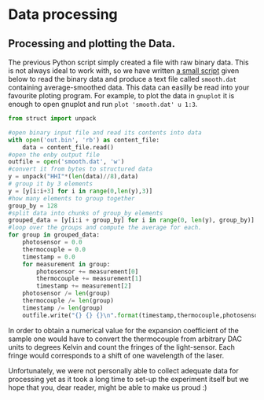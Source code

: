 # Data processing

## Processing and plotting the Data.
The previous Python script simply created a file with raw binary data. This is not always ideal to work with, so we have written [a small script](https://github.com/HayleyDeckers/Experiment-Design-2019-uu/blob/master/src/smooth.py) given below to read the binary data and produce a text file called `smooth.dat` containing average-smoothed data. This data can easilly be read into your favourite ploting program. For example, to plot the data in `gnuplot` it is enough to open gnuplot and run `plot 'smooth.dat' u 1:3`.

```python
from struct import unpack

#open binary input file and read its contents into data
with open('out.bin', 'rb') as content_file:
    data = content_file.read()
#open the enby output file
outfile = open('smooth.dat', 'w')
#convert it from bytes to structured data
y = unpack("HHI"*(len(data)//8),data)
# group it by 3 elements
y = [y[i:i+3] for i in range(0,len(y),3)]
#how many elements to group together
group_by = 128
#split data into chunks of group_by elements
grouped_data = [y[i:i + group_by] for i in range(0, len(y), group_by)]
#loop over the groups and compute the average for each.
for group in grouped_data:
    photosensor = 0.0
    thermocouple = 0.0
    timestamp = 0.0
    for measurement in group:
        photosensor += measurement[0]
        thermocouple += measurement[1]
        timestamp += measurement[2]
    photosensor /= len(group)
    thermocouple /= len(group)
    timestamp /= len(group)
    outfile.write("{} {} {}\n".format(timestamp,thermocouple,photosensor))
```

In order to obtain a numerical value for the expansion coefficient of the sample one would have to convert the thermocouple from arbitrary DAC units to degrees Kelvin and count the fringes of the light-sensor. Each fringe would corresponds to a shift of one wavelength of the laser.

 Unfortunately, we were not personally able to collect adequate data for processing yet as it took a long time to set-up the experiment itself but we hope that you, dear reader, might be able to make us proud :)
